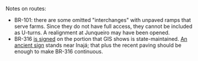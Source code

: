 Notes on routes:
* BR-101: there are some omitted "interchanges" with unpaved ramps that serve farms. Since they do not have full access, they cannot be included as U-turns. A realignment at Junqueiro may have been opened.
* BR-316 [is signed](https://www.google.com/maps/@-9.4668293,-36.1816166,3a,27.7y,132.81h,87.68t/data=!3m6!1e1!3m4!1sxfrlMpSauX24H5WHPD7ImA!2e0!7i13312!8i6656) on the portion that GIS shows is state-maintained. [An ancient sign](https://www.google.com/maps/@-8.896689,-37.8333487,3a,15.5y,162.97h,85.58t/data=!3m6!1e1!3m4!1sMTtHj1Ol4h0d8VdJxdJXSg!2e0!7i13312!8i6656) stands near Inajá; that plus the recent paving should be enough to make BR-316 continuous.
